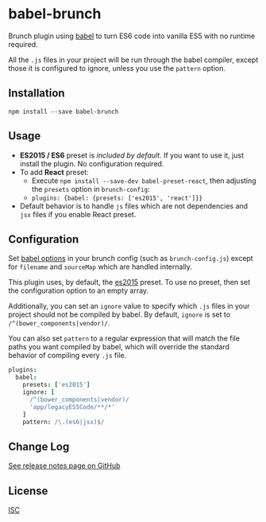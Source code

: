 babel-brunch
===========
Brunch plugin using [babel](https://github.com/babel/babel) to turn ES6 code
into vanilla ES5 with no runtime required.

All the `.js` files in your project will be run through the babel compiler,
except those it is configured to ignore, unless you use the `pattern` option.

Installation
------------
`npm install --save babel-brunch`

Usage
-----

- **ES2015 / ES6** preset is *included by default*. If you want to use it, just install the plugin. No configuration required.
- To add **React** preset:
    - Execute `npm install --save-dev babel-preset-react`, then adjusting the `presets` option in `brunch-config`:
    - `plugins: {babel: {presets: ['es2015', 'react']}}`
- Default behavior is to handle `js` files which are not dependencies and `jsx` files if you enable React preset.

Configuration
-------------
Set [babel options](https://babeljs.io/docs/usage/options) in your brunch
config (such as `brunch-config.js`) except for `filename` and `sourceMap`
which are handled internally.

This plugin uses, by default, the
[es2015](http://babeljs.io/docs/plugins/preset-es2015/) preset. To use no
preset, then set the configuration option to an empty array.

Additionally, you can set an `ignore` value to specify which `.js` files in
your project should not be compiled by babel. By default, `ignore` is set to
`/^(bower_components|vendor)/`.

You can also set `pattern` to a regular expression that will match the file
paths you want compiled by babel, which will override the standard behavior of
compiling every `.js` file.

```coffee
plugins:
  babel:
    presets: ['es2015']
    ignore: [
      /^(bower_components|vendor)/
      'app/legacyES5Code/**/*'
    ]
    pattern: /\.(es6|jsx)$/
```

Change Log
----------
[See release notes page on GitHub](https://github.com/babel/babel-brunch/releases)

License
-------
[ISC](https://raw.github.com/babel/babel-brunch/master/LICENSE)

